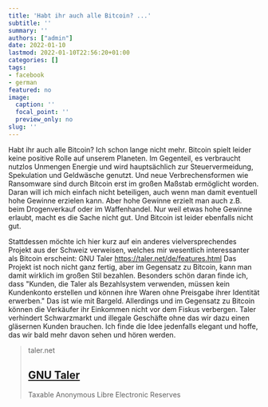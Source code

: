 ```yaml
---
title: 'Habt ihr auch alle Bitcoin? ...'
subtitle: ''
summary: ''
authors: ["admin"]
date: 2022-01-10
lastmod: 2022-01-10T22:56:20+01:00
categories: []
tags:
- facebook
- german
featured: no
image:
  caption: ''
  focal_point: ''
  preview_only: no
slug: ''
---
```

Habt ihr auch alle Bitcoin? Ich schon lange nicht mehr. Bitcoin spielt leider keine positive Rolle auf unserem Planeten. Im Gegenteil, es verbraucht nutzlos Unmengen Energie und wird hauptsächlich zur Steuervermeidung, Spekulation und Geldwäsche genutzt. Und neue Verbrechensformen wie Ransomware sind durch Bitcoin erst im großen Maßstab ermöglicht worden. Daran will ich mich einfach nicht beteiligen, auch wenn man damit eventuell hohe Gewinne erzielen kann. Aber hohe Gewinne erzielt man auch z.B. beim Drogenverkauf oder im Waffenhandel. Nur weil etwas hohe Gewinne erlaubt, macht es die Sache nicht gut. Und Bitcoin ist leider ebenfalls nicht gut. 

Stattdessen möchte ich hier kurz auf ein anderes vielversprechendes Projekt aus der Schweiz verweisen, welches mir wesentlich interessanter als Bitcoin erscheint: GNU Taler https://taler.net/de/features.html
Das Projekt ist noch nicht ganz fertig, aber im Gegensatz zu Bitcoin, kann man damit wirklich im großen Stil bezahlen. Besonders schön daran finde ich, dass "Kunden, die Taler als Bezahlsystem verwenden, müssen kein Kundenkonto erstellen und können ihre Waren ohne Preisgabe ihrer Identität erwerben." Das ist wie mit Bargeld. Allerdings und im Gegensatz zu Bitcoin können die Verkäufer ihr Einkommen nicht vor dem Fiskus verbergen. Taler verhindert Schwarzmarkt und illegale Geschäfte ohne das wir dazu einen gläsernen Kunden brauchen.  Ich finde die Idee jedenfalls elegant und hoffe, das wir bald mehr davon sehen und hören werden.
> taler.net
> ## [GNU Taler](https://taler.net/de/features.html)
>
>Taxable Anonymous Libre Electronic Reserves


